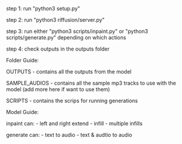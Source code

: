 step 1: run "python3 setup.py"

step 2: run "python3 riffusion/server.py"

step 3: run either "python3 scripts/inpaint.py" or "python3 scripts/generate.py" depending on which actions 

step 4: check outputs in the outputs folder


Folder Guide:

OUTPUTS - contains all the outputs from the model

SAMPLE_AUDIOS - contains all the sample mp3 tracks to use with the model (add more here if want to use them)

SCRIPTS - contains the scrips for running generations


Model Guide:

inpaint can:
    - left and right extend
    - infill
    - multiple infills

generate can:
    - text to audio
    - text & audtio to audio